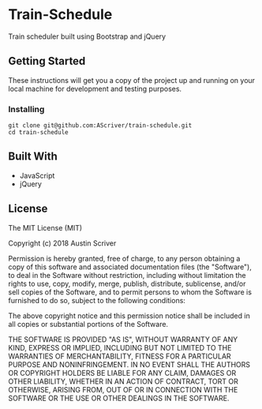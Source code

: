 # Train-Schedule

Train scheduler built using Bootstrap and jQuery

## Getting Started

These instructions will get you a copy of the project up and running on your local machine for development and testing purposes. 

### Installing


```
git clone git@github.com:AScriver/train-schedule.git
cd train-schedule
```

## Built With

* JavaScript
* jQuery

## License

The MIT License (MIT)

Copyright (c) 2018 Austin Scriver

Permission is hereby granted, free of charge, to any person obtaining a copy of this software and associated documentation files (the "Software"), to deal in the Software without restriction, including without limitation the rights to use, copy, modify, merge, publish, distribute, sublicense, and/or sell copies of the Software, and to permit persons to whom the Software is furnished to do so, subject to the following conditions:

The above copyright notice and this permission notice shall be included in all copies or substantial portions of the Software.

THE SOFTWARE IS PROVIDED "AS IS", WITHOUT WARRANTY OF ANY KIND, EXPRESS OR IMPLIED, INCLUDING BUT NOT LIMITED TO THE WARRANTIES OF MERCHANTABILITY, FITNESS FOR A PARTICULAR PURPOSE AND NONINFRINGEMENT. IN NO EVENT SHALL THE AUTHORS OR COPYRIGHT HOLDERS BE LIABLE FOR ANY CLAIM, DAMAGES OR OTHER LIABILITY, WHETHER IN AN ACTION OF CONTRACT, TORT OR OTHERWISE, ARISING FROM, OUT OF OR IN CONNECTION WITH THE SOFTWARE OR THE USE OR OTHER DEALINGS IN THE SOFTWARE.